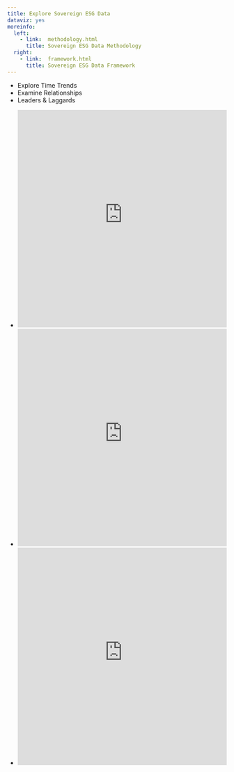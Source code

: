 ```yaml
---
title: Explore Sovereign ESG Data
dataviz: yes
moreinfo:
  left:
    - link:  methodology.html
      title: Sovereign ESG Data Methodology
  right:
    - link:  framework.html
      title: Sovereign ESG Data Framework
---
```


<style>
iframe.explorer {
    margin: 0;
    padding: 0;
    border: 0;
    width: 100%;
    height: 500px;
}
</style>

<section><tab>

<tab-nav><div class="lp__wrapper">
<ul class="lp__list">
  <li><a class="lp__tab_active">Explore Time Trends</a></li>
  <li><a>Examine Relationships</a></li>
  <li><a>Leaders &amp; Laggards</a></li>
</ul>
</div></tab-nav>

<tab-content><ul class="lp__tab_content_list">
<li class="lp__tab_active">
<iframe class="explorer" src="https://datanalytics.worldbank.org/content/390/"></iframe>
</li>

<li>
<iframe class="explorer" src="https://datanalytics.worldbank.org/content/385/"></iframe>
</li>

<li>
<iframe class="explorer" src="https://datanalytics.worldbank.org/content/386/"></iframe>
</li>

</ul></tab-content>

</tab></section>

<!--
<iframe class="explorer" src="http://w0lxopshyprd1b.worldbank.org:3939/content/385/?rscembedded=true&url=http%3A%2F%2Fw0lxopshyprd1b.worldbank.org%3A3939%2Fconnect%2F%23%2Fapps%2F385%2Faccess"></iframe>
-->
